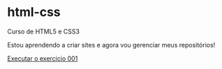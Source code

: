 # html-css
 Curso de HTML5 e CSS3

Estou aprendendo a criar sites e agora vou gerenciar meus repositórios!

<a href="https://lucas-cmd8.github.io/html-css/exercicios/ex001/">Executar o exercicio 001</a>